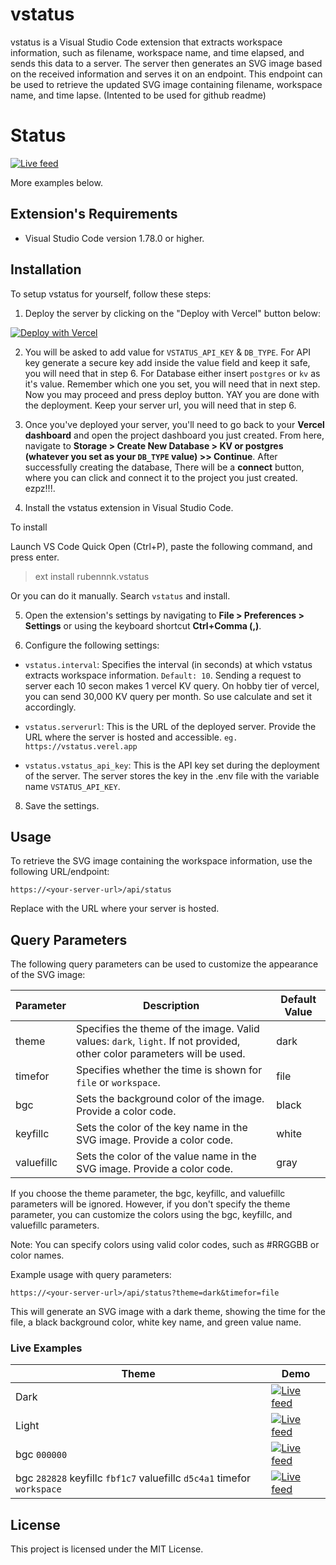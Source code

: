 # vstatus

vstatus is a Visual Studio Code extension that extracts workspace information, such as filename, workspace name, and time elapsed, and sends this data to a server. The server then generates an SVG image based on the received information and serves it on an endpoint. This endpoint can be used to retrieve the updated SVG image containing filename, workspace name, and time lapse. (Intented to be used for github readme)

# Status

[![Live feed](https://vstatus.rubenk.com.np/api/status?theme=dark&timefor=file)](https://github.com/slithery0)

More examples below.

## Extension's Requirements

- Visual Studio Code version 1.78.0 or higher.

## Installation

To setup vstatus for yourself, follow these steps:

1. Deploy the server by clicking on the "Deploy with Vercel" button below:

[![Deploy with Vercel](https://vercel.com/button)](https://vercel.com/new/clone?repository-url=https%3A%2F%2Fgithub.com%2Fslithery0%2Fvstatus%2Ftree%2Fmain%2Fserver-next&env=VSTATUS_API_KEY,DB_TYPE&envDescription=Generate%20a%20random%20string%20and%20put%20it%20on%20VSTATUS_API_KEY.%20Keep%20it%20safe%2C%20this%20is%20like%20your%20password.%20AND%20in%20DB_TYPE%20use%20either%20%60postgres%60%20or%20%60kv%60.%20&project-name=vstatus&repository-name=vstatus)

2. You will be asked to add value for `VSTATUS_API_KEY` & `DB_TYPE`. For API key generate a secure key add inside the value field and keep it safe, you will need that in step 6. For Database either insert `postgres` or `kv` as it's value. Remember which one you set, you will need that in next step. Now you may proceed and press deploy button. YAY you are done with the deployment. Keep your server url, you will need that in step 6.

3. Once you've deployed your server, you'll need to go back to your **Vercel dashboard** and open the project dashboard you just created. From here, navigate to **Storage > Create New Database > KV or postgres (whatever you set as your `DB_TYPE` value) >> Continue**. After successfully creating the database, There will be a **connect** button, where you can click and connect it to the project you just created. ezpz!!!.

4. Install the vstatus extension in Visual Studio Code.

To install

Launch VS Code Quick Open (Ctrl+P), paste the following command, and press enter.

> ext install rubennnk.vstatus

Or you can do it manually. Search `vstatus` and install.

5. Open the extension's settings by navigating to **File > Preferences > Settings** or using the keyboard shortcut **Ctrl+Comma (,)**.

6. Configure the following settings:

- `vstatus.interval`: Specifies the interval (in seconds) at which vstatus extracts workspace information. `Default: 10`. Sending a request to server each 10 secon makes 1 vercel KV query. On hobby tier of vercel, you can send 30,000 KV query per month. So use calculate and set it accordingly.

- `vstatus.serverurl`: This is the URL of the deployed server. Provide the URL where the server is hosted and accessible. `eg. https://vstatus.verel.app`

- `vstatus.vstatus_api_key`: This is the API key set during the deployment of the server. The server stores the key in the .env file with the variable name `VSTATUS_API_KEY`.

8. Save the settings.

## Usage

To retrieve the SVG image containing the workspace information, use the following URL/endpoint:

`https://<your-server-url>/api/status`

Replace <your-server-url> with the URL where your server is hosted.

## Query Parameters

The following query parameters can be used to customize the appearance of the SVG image:

| Parameter  | Description                                                                                                            | Default Value |
| ---------- | ---------------------------------------------------------------------------------------------------------------------- | ------------- |
| theme      | Specifies the theme of the image. Valid values: `dark`, `light`. If not provided, other color parameters will be used. | dark          |
| timefor    | Specifies whether the time is shown for `file` or `workspace`.                                                         | file          |
| bgc        | Sets the background color of the image. Provide a color code.                                                          | black         |
| keyfillc   | Sets the color of the key name in the SVG image. Provide a color code.                                                 | white         |
| valuefillc | Sets the color of the value name in the SVG image. Provide a color code.                                               | gray          |

If you choose the theme parameter, the bgc, keyfillc, and valuefillc parameters will be ignored. However, if you don't specify the theme parameter, you can customize the colors using the bgc, keyfillc, and valuefillc parameters.

Note: You can specify colors using valid color codes, such as #RRGGBB or color names.

Example usage with query parameters:

```
https://<your-server-url>/api/status?theme=dark&timefor=file
```

This will generate an SVG image with a dark theme, showing the time for the file, a black background color, white key name, and green value name.

### Live Examples

| Theme                                                                  | Demo                                                                                                                                                  |
| ---------------------------------------------------------------------- | ----------------------------------------------------------------------------------------------------------------------------------------------------- |
| Dark                                                                   | [![Live feed](https://vstatus.rubenk.com.np/api/status?theme=dark&timefor=file)](https://github.com/slithery0)                                        |
| Light                                                                  | [![Live feed](https://vstatus.rubenk.com.np/api/status?theme=light&timefor=file)](https://github.com/slithery0)                                       |
| bgc `000000`                                                           | [![Live feed](https://vstatus.rubenk.com.np/api/status?bgc=000000&timefor=file)](https://github.com/slithery0)                                        |
| bgc `282828` keyfillc `fbf1c7` valuefillc `d5c4a1` timefor `workspace` | [![Live feed](https://vstatus.rubenk.com.np/api/status?bgc=282828&keyfillc=fbf1c7&valuefillc=d5c4a1&timefor=workspace)](https://github.com/slithery0) |

## License

This project is licensed under the MIT License.
